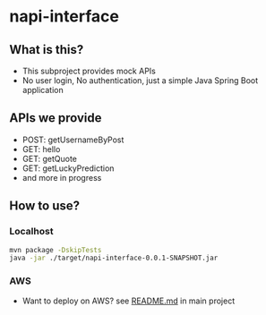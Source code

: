 # napi-interface

## What is this?

- This subproject provides mock APIs
- No user login, No authentication, just a simple Java Spring Boot application

## APIs we provide

- POST: getUsernameByPost
- GET: hello
- GET: getQuote
- GET: getLuckyPrediction
- and more in progress

## How to use?

### Localhost

```bash
mvn package -DskipTests
java -jar ./target/napi-interface-0.0.1-SNAPSHOT.jar
```

### AWS

- Want to deploy on AWS? see [README.md](../README.md) in main project